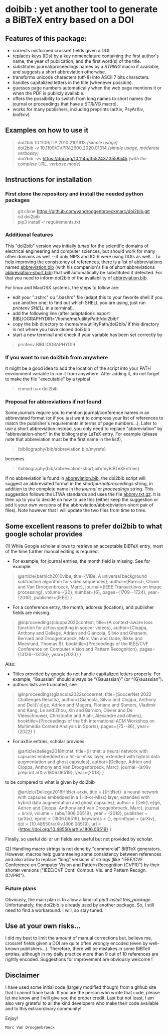 # doibib : yet another tool to generate a BiBTeX entry based on a DOI

## Features of this package:
- corrects misformed crossref fields given a DOI.
- replaces keys (IDs) by a key nomenclature containing the first author's name, the year of publication, and the first word(s) of the title. 
- substitutes journal/proceedings names by a _STRING_ macro if available, and suggests a short abbreviation otherwise.
- transforms unicode characters (utf-8) into ASCII 7 bits characters.
- handles capitalized letters in the title (whenever possible).
- guesses page numbers automatically when the web page mentions it or when the PDF is publicly available.
- offers the possibility to switch from long names to short names (for journal or proceedings that have a _STRING_ macro).
- works for many publishers, including preprints (arXiv, PsyArXiv, bioRxiv).

## Examples on how to use it 

> doi2bib 10.1109/TIP.2010.2101613  _(simple usage)_ <br>
> doi2bib -v 10.1109/CVPR42600.2020.01314  _(simple usage, moderate verbosity)_ <br>
> doi2bib -vv https://doi.org/10.1145/3552437.3558545 _(with the complete URL, verbose mode)_ <br>

## Instructions for installation

### First clone the repository and install the needed python packages

> git clone https://github.com/vandroogenbroeckmarc/doi2bib.git <br>
> cd doi2bib <br>
> pip3 install -r requirements.txt

### Additional features

This "doi2bib" version was initially *tuned* for the scientific domains of electrical engineering and computer sciences, but should work for many other domains as well --if only NIPS and ICLR were using DOIs as well... 
To help improving the consistency of references, there is a list of abbreviations named [abbreviation.bib](bib/abbreviation.bib) (with his companion's file of short abbreviations [abbreviation-short.bib](bib/abbreviation-short.bib)) that will automatically be substituted if detected. 
For that you need to inform doi2bib of the availability of [abbreviation.bib](bib/abbreviation.bib). 

For linux and MacOSX systems, the steps to follow are:

- edit your ".zshrc" ou ".bashrc" file (adapt this to your favorite shell if you use another one; to find out which SHELL you are using, just run _printenv SHELL_ in a terminal).
- add the following line (after adaptation): 
export BIBLIOGRAPHYDIR='/home/me/utilityPath/doi2bib/' 
- copy the bib directory to /home/me/utilityPath/doi2bib/ if this directory is not where you have cloned doi2bib
- start a new terminal and check if your variable has been set correctly by 
> printenv BIBLIOGRAPHYDIR


### If you want to run doi2bib from anywhere

It might be a good idea to add the location of the script into your PATH envrionment variable to run it from anywhere. 
After adding it, do not forget to make the file "executable" by a typical 

> chmod u+x doi2bib 


### Proposal for abbreviations if not found 

Some journals require you to mention journal/conference names in an abbreviated format (or if you just want to compress your list of references to match the publisher's requirements in terms of page numbers...).
Later to use a short abbreviation instead, you only need to replace "abbreviation" by "abbreviation-short" in the bibliography LaTeX entry. 
For example (please note that abbreviation must be the first name in the list!), 
> \bibliography{bib/abbreviation,bib/myrefs}

becomes

> \bibliography{bib/abbreviation-short,bib/myBiBTeXEntries}

If no abbreviation is found in [abbreviation.bib](bib/abbreviation.bib), the doi2bib script will suggest an abbreviated format in the _shortjournalproceedings_ string, in addition to the complete name in the _journal_ or _proceedings_ string. This suggestion follows the LTWA standards and uses the file [abbrev.txt.gz](bib/_abbreviation_misc_/abbrev.txt.gz). 
It is then up to you to decide on how to use this (either keep the suggestion or add it your own versions of the abbreviation/abbrebviation-short pair of files). 
Note however that I will update the two files from time to time.
 
## Some excellent reasons to prefer doi2bib to what google scholar provides

(1) While Google scholar allows to retrieve an acceptable BiBTeX entry, most of the time further manual editing is required. 

- For example, for journal entries, the month field is missing. See for example:
> @article{barnich2010vibe,
> title={ViBe: A universal background subtraction algorithm for video sequences},
> author={Barnich, Olivier and Van Droogenbroeck, Marc},
> journal={IEEE Transactions on Image processing},
> volume={20},
> number={6},
> pages={1709--1724},
> year={2010},
> publisher={IEEE}
> }

- For a conference entry, the month, address (location), and publisher fields are missing. 
> @inproceedings{cioppa2020context,
> title={A context-aware loss function for action spotting in soccer videos},
> author={Cioppa, Anthony and Deliege, Adrien and Giancola, Silvio and Ghanem, Bernard and Droogenbroeck, Marc Van and Gade, Rikke and Moeslund, Thomas B},
> booktitle={Proceedings of the IEEE/CVF Conference on Computer Vision and Pattern Recognition},
> pages={13126--13136},
> year={2020}
> }

Also: 
- Titles provided by google do not handle capitalized letters properly. For example, “Gaussian” should always be “{Gausssian}” (or “{G}ausssian”). 
- authors lists are truncated, see 
> @inproceedings{giancola2022soccernet,
> title={SoccerNet 2022 Challenges Results},
> author={Giancola, Silvio and Cioppa, Anthony and Deli{\\`e}ge, Adrien and Magera, Floriane and Somers, Vladimir and Kang, Le and Zhou, Xin and Barnich, Olivier and De Vleeschouwer, Christophe and Alahi, Alexandre and others},
> booktitle={Proceedings of the 5th International ACM Workshop on Multimedia Content Analysis in Sports},
> pages={75--86},
> year={2022}
> }
- For axXiv entries, scholar provides 
> @article{deliege2018hitnet,
> title={Hitnet: a neural network with capsules embedded in a hit-or-miss layer, extended with hybrid data augmentation and ghost capsules},
> author={Deliege, Adrien and Cioppa, Anthony and Van Droogenbroeck, Marc},
> journal={arXiv preprint arXiv:1806.06519},
> year={2018}
> }

to be compared to what is given by doi2bib

> @article{Deliege2018HitNet-arxiv,
>	title = {{HitNet}: a neural network with capsules embedded in a {Hit-or-Miss} layer, extended with hybrid data augmentation and ghost capsules},
>	author = {Deli{\\`e}ge, Adrien and Cioppa, Anthony and Van Droogenbroeck, Marc},
>	journal = arxiv,
>	volume = {abs/1806.06519},
>	year = {2018},
>	publisher = {arXiv},
>	eprint = {1806.06519},
>	keywords = {},
>	eprinttype = {arXiv},
>	doi = {10.48550/arXiv.1806.06519},
>	url = {https://doi.org/10.48550/arXiv.1806.06519}
> }


Finally, so useful doi or url fields are useful but not provided by scholar.  

(2) Handling macro strings is not done by "commercial" BiBTeX generators. However, macros help guaranteeing some consistency between references and also allow to replace “long” versions of strings (like "IEEE/CVF Conference on Computer Vision and Pattern Recognition (CVPR)") by their shorter versions ("IEEE/CVF Conf. Comput. Vis. and Pattern Recogn. (CVPR)”). 

### Future plans

Obviously, the main plan is to allow a kind-of _pip3 install this_package_. Unfortunately, the doi2bib is already used by another package. So, I still need to find a workaround. I will, so stay tuned.

## Use at your own risks... 

I did my best to limit the amount of manual corrections but, believe me, crossref fields given a DOI are quite often wrongly encoded (even by well-known publishers...). Therefore, there will be mistakes in some BiBTeX entries, although in my daily practice more than 9 out of 10 references are rightly encoded. 
Suggestions for improvement are obviously welcome !  


## Disclaimer 

I have used some initial code (largely modified though) from a github site that I cannot trace back. If you are the person who wrote that code, please let me know and I will give you the proper credit. Last but not least, I am also very grateful to all the kind developers who make their code available and to this extraordinary community! 

Enjoy! 

	Marc Van Droogenbroeck

